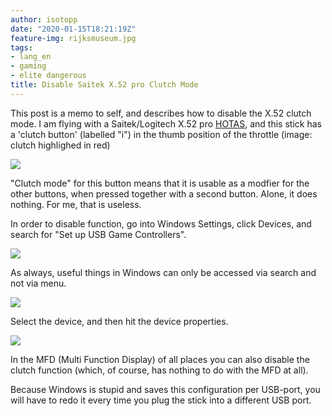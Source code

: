 ```yaml
---
author: isotopp
date: "2020-01-15T18:21:19Z"
feature-img: rijksmuseum.jpg
tags:
- lang_en
- gaming
- elite dangerous
title: Disable Saitek X.52 pro Clutch Mode
---
```

This post is a memo to self, and describes how to disable the
X.52 clutch mode. I am flying with a Saitek/Logitech X.52 pro
[HOTAS](https://en.wikipedia.org/wiki/HOTAS), and this stick has
a 'clutch button' (labelled "i") in the thumb position of the
throttle (image: clutch highlighed in red)

![](https://blog.koehntopp.info/uploads/2020/01/x.52-clutch-0.png)

"Clutch mode" for this button means that it is usable as a
modfier for the other buttons, when pressed together with a
second button. Alone, it does nothing. For me, that is useless.

In order to disable function, go into Windows Settings, click
Devices, and search for "Set up USB Game Controllers".

![](https://blog.koehntopp.info/uploads/2020/01/x.52-clutch-1.png)

As always, useful things in Windows can only be accessed via
search and not via menu.

![](https://blog.koehntopp.info/uploads/2020/01/x.52-clutch-2.png)

Select the device, and then hit the device properties.

![](https://blog.koehntopp.info/uploads/2020/01/x.52-clutch-3.png)

In the MFD (Multi Function Display) of all places you can also
disable the clutch function (which, of course, has nothing to do
with the MFD at all).

Because Windows is stupid and saves this configuration per
USB-port, you will have to redo it every time you plug the stick
into a different USB port.
